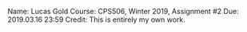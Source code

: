 Name: Lucas Gold
Course: CPS506, Winter 2019, Assignment #2
Due: 2019.03.16 23:59
Credit: This is entirely my own work. 
